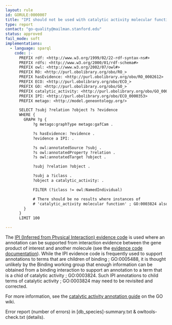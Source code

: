 ```yaml
---
layout: rule
id: GORULE:0000007
title: "IPI should not be used with catalytic activity molecular function terms"
type: report
contact: "go-quality@mailman.stanford.edu"
status: approved
fail_mode: soft
implementations:
  - language: sparql
    code: |-
      PREFIX rdf: <http://www.w3.org/1999/02/22-rdf-syntax-ns#>
      PREFIX rdfs: <http://www.w3.org/2000/01/rdf-schema#>
      PREFIX owl: <http://www.w3.org/2002/07/owl#>
      PREFIX RO: <http://purl.obolibrary.org/obo/RO_>
      PREFIX hasEvidence: <http://purl.obolibrary.org/obo/RO_0002612>
      PREFIX ECO: <http://purl.obolibrary.org/obo/ECO_>
      PREFIX GO: <http://purl.obolibrary.org/obo/GO_>
      PREFIX catalytic_activity: <http://purl.obolibrary.org/obo/GO_0003824>
      PREFIX IPI: <http://purl.obolibrary.org/obo/ECO_0000353>
      PREFIX metago: <http://model.geneontology.org/>

      SELECT ?subj ?relation ?object ?s ?evidence
      WHERE {
        GRAPH ?g {
            ?g metago:graphType metago:gafCam .

            ?s hasEvidence: ?evidence .
            ?evidence a IPI: .

            ?s owl:annotatedSource ?subj .
            ?s owl:annotatedProperty ?relation .
            ?s owl:annotatedTarget ?object .

            ?subj ?relation ?object .

            ?subj a ?iclass .
            ?object a catalytic_activity: .

            FILTER (?iclass != owl:NamedIndividual)

            # There should be no results where instances of
            # 'catalytic_activity molecular function' ; GO:0003824 also have evidences of IPI
        }
      }
      LIMIT 100

---
```

The [IPI (Inferred from Physical Interaction) evidence
code](http://www.geneontology.org/GO.evidence.shtml#ipi) is used where
an annotation can be supported from interaction evidence between the
gene product of interest and another molecule (see the [evidence code
documentation](http://www.geneontology.org/GO.evidence.shtml#ipi)).
While the IPI evidence code is frequently used to support annotations to
terms that are children of binding ; GO:0005488, it is thought unlikely
by the Binding working group that enough information can be obtained
from a binding interaction to support an annotation to a term that is a
chid of catalytic activity ; GO:0003824. Such IPI annotations to child
terms of catalytic activity ; GO:0003824 may need to be revisited and
corrected.

For more information, see the [catalytic activity annotation
guide](http://wiki.geneontology.org/index.php/Annotations_to_Catalytic_activity_with_IPI)
on the GO wiki.

Error report (number of errors) in [db_species]-summary.txt & owltools-check.txt (details).
